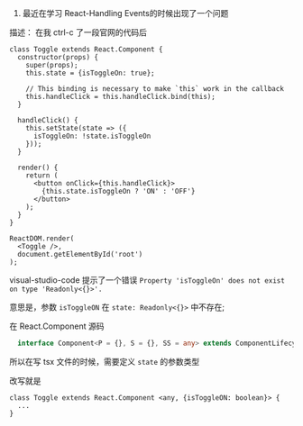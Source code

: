 1. 最近在学习 React-Handling Events的时候出现了一个问题

描述： 在我 ctrl-c 了一段官网的代码后

```tsx
class Toggle extends React.Component {
  constructor(props) {
    super(props);
    this.state = {isToggleOn: true};

    // This binding is necessary to make `this` work in the callback
    this.handleClick = this.handleClick.bind(this);
  }

  handleClick() {
    this.setState(state => ({
      isToggleOn: !state.isToggleOn
    }));
  }

  render() {
    return (
      <button onClick={this.handleClick}>
        {this.state.isToggleOn ? 'ON' : 'OFF'}
      </button>
    );
  }
}

ReactDOM.render(
  <Toggle />,
  document.getElementById('root')
);
```

visual-studio-code 提示了一个错误 `Property 'isToggleOn' does not exist on type 'Readonly<{}>'.`

意思是，参数 `isToggleON` 在 `state: Readonly<{}>` 中不存在;

在 React.Component 源码
```typescript
  interface Component<P = {}, S = {}, SS = any> extends ComponentLifecycle<P, S, SS> { }
```

所以在写 tsx 文件的时候，需要定义 `state` 的参数类型

改写就是

```tsx
class Toggle extends React.Component <any, {isToggleON: boolean}> {
  ...
}
```